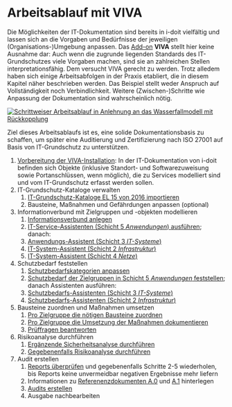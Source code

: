 # Arbeitsablauf mit VIVA

Die Möglichkeiten der IT-Dokumentation sind bereits in i-doit vielfältig und lassen sich an die Vorgaben und Bedürfnisse der jeweiligen (Organisations-)Umgebung anpassen. Das [Add-on](../index.md) **VIVA** stellt hier keine Ausnahme dar: Auch wenn die zugrunde liegenden Standards des IT-Grundschutzes viele Vorgaben machen, sind sie an zahlreichen Stellen interpretationsfähig. Dem versucht VIVA gerecht zu werden. Trotz alledem haben sich einige Arbeitsabfolgen in der Praxis etabliert, die in diesem Kapitel näher beschrieben werden. Das Beispiel stellt weder Anspruch auf Vollständigkeit noch Verbindlichkeit. Weitere (Zwischen-)Schritte wie Anpassung der Dokumentation sind wahrscheinlich nötig.

[![Schrittweiser Arbeitsablauf in Anlehnung an das Wasserfallmodell mit Rückkopplung](../../assets/images/de/i-doit-pro-add-ons/viva/arbeitsablauf/i-doit_viva_diagram_workflow.png)](../../assets/images/de/i-doit-pro-add-ons/viva/arbeitsablauf/i-doit_viva_diagram_workflow.png)

Ziel dieses Arbeitsablaufs ist es, eine solide Dokumentationsbasis zu schaffen, um später eine Auditierung und Zertifizierung nach ISO 27001 auf Basis von IT-Grundschutz zu unterstützen.

1.  [Vorbereitung der VIVA-Installation](./vorbereitung-der-viva-installation.md): In der IT-Dokumentation von i-doit befinden sich Objekte (inklusive Standort- und Softwarezuweisung sowie Portanschlüssen, wenn möglich), die zu Services modelliert sind und vom IT-Grundschutz erfasst werden sollen.
2.  IT-Grundschutz-Kataloge verwalten
    1.  [IT-Grundschutz-Kataloge EL 15 von 2016 importieren](./vorgehensweise-mit-viva.md#kataloge-importieren)
    2.  Bausteine, Maßnahmen und Gefährdungen anpassen (optional)
3.  Informationverbund mit Zielgruppen und -objekten modellieren
    1.  [Informationsverbund anlegen](./vorgehensweise-mit-viva.md#informationsverbünde-modellieren)
    2.  [IT-Service-Assistenten (Schicht 5 _Anwendungen_) ausführen](./viva-assistenten.md#it-service-assistent-schicht-5-anwendungen); danach:
    3.  [Anwendungs-Assistent (Schicht 3 _IT-Systeme_)](./viva-assistenten.md#infrastruktur-assistent-schicht-3-it-systeme)
    4.  [IT-System-Assistent (Schicht 2 _Infrastruktur_)](./viva-assistenten.md#it-system-assistent-schicht-2-infrastruktur)
    5.  [IT-System-Assistent (Schicht 4 _Netze_)](./viva-assistenten.md#it-system-assistent-schicht-4-netze)
4.  Schutzbedarf feststellen
    1.  [Schutzbedarfskategorien anpassen](./vorgehensweise-mit-viva.md#schutzbedarfskategorien-definieren)
    2.  [Schutzbedarf der Zielgruppen in Schicht 5 _Anwendungen_ feststellen](./viva-assistenten.md#it-service-assistent-schicht-5-anwendungen); danach Assistenten ausführen:
    3.  [Schutzbedarfs-Assistenten (Schicht 3 _IT-Systeme_)](./viva-assistenten.md#infrastruktur-assistent-schicht-3-it-systeme)
    4.  [Schutzbedarfs-Assistenten (Schicht 2 _Infrastruktur_)](./viva-assistenten.md#it-system-assistent-schicht-2-infrastruktur)
5.  Bausteine zuordnen und Maßnahmen umsetzen
    1.  [Pro Zielgruppe die nötigen Bausteine zuordnen](./vorgehensweise-mit-viva.md#bausteine-zuordnen)
    2.  [Pro Zielgruppe die Umsetzung der Maßnahmen dokumentieren](./vorgehensweise-mit-viva.md#maßnahmen-umsetzen)
    3.  [Prüffragen beantworten](./vorgehensweise-mit-viva.md#prüffragen-beantworten)
6.  Risikoanalyse durchführen
    1.  [Ergänzende Sicherheitsanalyse durchführen](./vorgehensweise-mit-viva.md#ergänzende-sicherheitsanalyse-durchführen)
    2.  [Gegebenenfalls Risikoanalyse durchführen](./risikoanalyse-nach-it-grundschutz.md#risikoanalyse-nach-it-grundschutz)
7.  Audit erstellen
    1.  [Reports überprüfen](./berichte-mit-viva.md) und gegebenenfalls Schritte 2-5 wiederholen, bis Reports keine unvermeidbar negativen Ergebnisse mehr liefern
    2.  Informationen zu [Referenenzdokumenten A.0](./audits-mit-viva-unterstuetzen.md#referenzdokument-a0-it-sicherheitsrichtlinien) und [A.1](./audits-mit-viva-unterstuetzen.md#referenzdokument-a1-it-strukturanalyse) hinterlegen
    3.  [Audits erstellen](./audits-mit-viva-unterstuetzen.md#audits-erstellen)
    4.  Ausgabe nachbearbeiten
